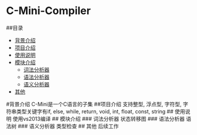 # C-Mini-Compiler 

##<a name = "index"/>目录
* [背景介绍](#背景介绍)
* [项目介绍](#项目介绍)
* [使用说明](#使用说明)
* [模块介绍](#模块介绍)
    * [词法分析器](#词法分析器)
    * [语法分析器](#语法分析器)
    * [语义分析器](#语义分析器)
* [其他](#其他)

<a name = "背景介绍"/>
#背景介绍
C-Mini是一个C语言的子集

<a name = "项目介绍"/>
##项目介绍
支持整型, 浮点型, 字符型, 字符串类型关键字有if, else, while, return, void, int, float, const, string

<a name = "使用说明/">
## 使用说明
使用vs2013编译

<a name = "模块介绍"/>
## 模块介绍

<a name = "词法分析器"/>
### 词法分析器
状态转移图

<a name = "语法分析器"/>
### 语法分析器
语法树

<a name = "语义分析器"/>
### 语义分析器
类型检查

<a name = "其他"/>
## 其他
后续工作

